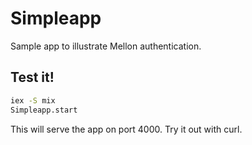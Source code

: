 Simpleapp
=========

Sample app to illustrate Mellon authentication.

## Test it!

```bash
iex -S mix
Simpleapp.start
```

This will serve the app on port 4000. Try it out with curl.


